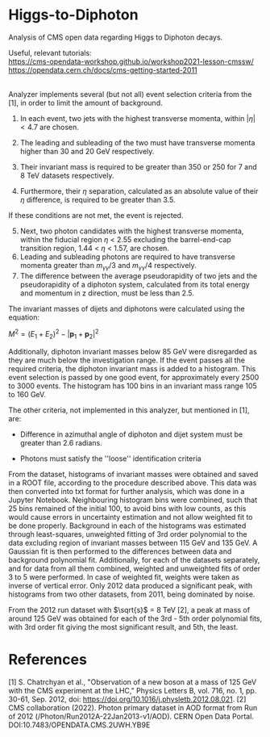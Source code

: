 # Higgs-to-Diphoton
Analysis of CMS open data regarding Higgs to Diphoton decays.


Useful, relevant tutorials: \
https://cms-opendata-workshop.github.io/workshop2021-lesson-cmssw/ \
https://opendata.cern.ch/docs/cms-getting-started-2011 
<br>
<br>

Analyzer implements several (but not all) event selection criteria from the [1], in order to limit the amount of background. 

1) In each event, two jets with the highest transverse momenta, within $|\eta| < 4.7$ are chosen. 

2) The leading and subleading of the two must have transverse momenta higher than 30 and 20 GeV respectively. 

3) Their invariant mass is required to be greater than 350 or 250 for 7 and 8 TeV datasets respectively. 

4) Furthermore, their $\eta$  separation, calculated as an absolute value of their $\eta$ difference, is required to be greater than 3.5. 



If these conditions are not met, the event is rejected. 


5) Next, two photon candidates with the highest transverse momenta, within the fiducial region $\eta$  < 2.55 excluding the barrel-end-cap  transition region, 1.44 < $\eta$ < 1.57, are chosen. 
6) Leading and subleading photons are required to have transverse momenta greater than $m_{\gamma \gamma}/3$ and $m_{\gamma \gamma}/4$ respectively. 
7) The difference between the average pseudorapidity of two jets and the pseudorapidity of a diphoton system, calculated from its total energy and momentum in z direction, must be less than 2.5. 

The invariant masses of dijets and diphotons were calculated using the equation:

$M^2 = (E_1+E_2)^2 - \left|\mathbf{p}_1 + \mathbf{p}_2\right|^2$


Additionally, diphoton invariant masses below 85 GeV were disregarded as they are much below the investigation range.
If the event passes all the required criteria, the diphoton invariant mass is added to a histogram. This event selection is passed by one good event, for approximately every 2500 to 3000 events. The histogram has 100 bins in an invariant mass range 105 to 160 GeV.

The other criteria, not implemented in this analyzer, but mentioned in [1], are:

- Difference in azimuthal angle of diphoton and dijet system must be greater than 2.6 radians.

- Photons must satisfy the ''loose'' identification criteria

From the dataset, histograms of invariant masses were obtained and saved in a ROOT file, according to the procedure described above. This data was then converted into txt format for further analysis, which was done in a Jupyter Notebook. Neighbouring histogram bins were combined, such that 25 bins remained of the initial 100, to avoid bins with low counts, as this would cause errors in uncertainty estimation and not allow weighted fit to be done properly. Background in each of the histograms was estimated through least-squares, unweighted fitting of 3rd order polynomial to the data excluding region of invariant masses between 115 GeV and 135 GeV. A Gaussian fit is then performed to the differences between data and background polynomial fit. Additionally, for each of the datasets separately, and for data from all them combined, weighted and unweighted fits of order 3 to 5 were performed. In case of weighted fit, weights were taken as inverse of vertical error. Only 2012 data produced a significant peak, with histograms from two other datasets, from 2011, being dominated by noise. 

From the 2012 run dataset with $\sqrt{s}$ = 8 TeV [2], a peak at mass of around 125 GeV was obtained for each of the 3rd - 5th order polynomial fits, with 3rd order fit giving the most significant result, and 5th, the least.


# References
[1] S. Chatrchyan et al., "Observation of a new boson at a mass of 125 GeV with the CMS experiment at the LHC," Physics Letters B, vol. 716, no. 1, pp. 30-61, Sep. 2012, doi: https://doi.org/10.1016/j.physletb.2012.08.021.
[2] CMS collaboration (2022). Photon primary dataset in AOD format from Run of 2012 (/Photon/Run2012A-22Jan2013-v1/AOD). CERN Open Data Portal. DOI:10.7483/OPENDATA.CMS.2UWH.YB9E

